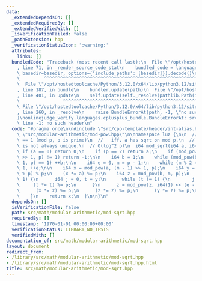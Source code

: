 ```yaml
---
data:
  _extendedDependsOn: []
  _extendedRequiredBy: []
  _extendedVerifiedWith: []
  _isVerificationFailed: false
  _pathExtension: hpp
  _verificationStatusIcon: ':warning:'
  attributes:
    links: []
  bundledCode: "Traceback (most recent call last):\n  File \"/opt/hostedtoolcache/Python/3.12.0/x64/lib/python3.12/site-packages/onlinejudge_verify/documentation/build.py\"\
    , line 71, in _render_source_code_stat\n    bundled_code = language.bundle(stat.path,\
    \ basedir=basedir, options={'include_paths': [basedir]}).decode()\n          \
    \         ^^^^^^^^^^^^^^^^^^^^^^^^^^^^^^^^^^^^^^^^^^^^^^^^^^^^^^^^^^^^^^^^^^^^^^^^^^^^^^^^^\n\
    \  File \"/opt/hostedtoolcache/Python/3.12.0/x64/lib/python3.12/site-packages/onlinejudge_verify/languages/cplusplus.py\"\
    , line 187, in bundle\n    bundler.update(path)\n  File \"/opt/hostedtoolcache/Python/3.12.0/x64/lib/python3.12/site-packages/onlinejudge_verify/languages/cplusplus_bundle.py\"\
    , line 401, in update\n    self.update(self._resolve(pathlib.Path(included), included_from=path))\n\
    \                ^^^^^^^^^^^^^^^^^^^^^^^^^^^^^^^^^^^^^^^^^^^^^^^^^^^^^^^^^\n \
    \ File \"/opt/hostedtoolcache/Python/3.12.0/x64/lib/python3.12/site-packages/onlinejudge_verify/languages/cplusplus_bundle.py\"\
    , line 260, in _resolve\n    raise BundleErrorAt(path, -1, \"no such header\"\
    )\nonlinejudge_verify.languages.cplusplus_bundle.BundleErrorAt: src/modular-arithmetic/mod-pow.hpp:\
    \ line -1: no such header\n"
  code: "#pragma once\n\n#include \"src/cpp-template/header/int-alias.hpp\"\n#include\
    \ \"src/modular-arithmetic/mod-pow.hpp\"\n\nnamespace luz {\n\n  // a^{(p-1)/2}\
    \ == 1 (mod p, p is prime)\n  //   iff. a has sqrt on mod p.\n  // [!] mod-sqrt\
    \ is not always unique.\n  // O(log^2 p)\n  i64 mod_sqrt(i64 a, i64 p) {\n   \
    \ if (a == 0) return 0;\n    if (p == 2) return a;\n    if (mod_pow(a, (p - 1)\
    \ >> 1, p) != 1) return -1;\n\n    i64 b = 1;\n    while (mod_pow(b, (p - 1) >>\
    \ 1, p) == 1) ++b;\n\n    i64 e = 0, m = p - 1;\n    while (m % 2 == 0) m >>=\
    \ 1, ++e;\n\n    i64 x = mod_pow(a, (m - 1) >> 1, p);\n    i64 y = a * (x * x\
    \ % p) % p;\n    (x *= a) %= p;\n    i64 z = mod_pow(b, m, p);\n    while (y !=\
    \ 1) {\n      i64 j = 0, t = y;\n      while (t != 1) {\n        j += 1;\n   \
    \     (t *= t) %= p;\n      }\n      z = mod_pow(z, i64(1) << (e - j - 1), p);\n\
    \      (x *= z) %= p;\n      (z *= z) %= p;\n      (y *= z) %= p;\n      e = j;\n\
    \    }\n    return x;\n  }\n\n}\n"
  dependsOn: []
  isVerificationFile: false
  path: src/math/modular-arithmetic/mod-sqrt.hpp
  requiredBy: []
  timestamp: '1970-01-01 00:00:00+00:00'
  verificationStatus: LIBRARY_NO_TESTS
  verifiedWith: []
documentation_of: src/math/modular-arithmetic/mod-sqrt.hpp
layout: document
redirect_from:
- /library/src/math/modular-arithmetic/mod-sqrt.hpp
- /library/src/math/modular-arithmetic/mod-sqrt.hpp.html
title: src/math/modular-arithmetic/mod-sqrt.hpp
---
```

